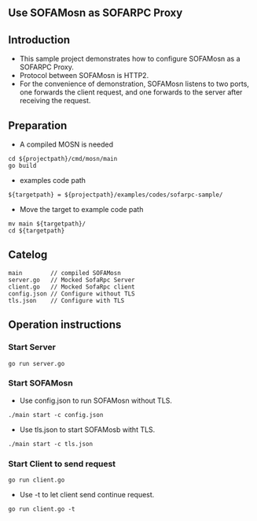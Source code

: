 ## Use SOFAMosn as SOFARPC Proxy

## Introduction

+ This sample project demonstrates how to configure SOFAMosn as a SOFARPC Proxy.
+ Protocol between SOFAMosn is HTTP2.
+ For the convenience of demonstration, SOFAMosn listens to two ports, one forwards the client request,
 and one forwards to the server after receiving the request.

## Preparation

+ A compiled MOSN is needed

```
cd ${projectpath}/cmd/mosn/main
go build
```

+ examples code path

```
${targetpath} = ${projectpath}/examples/codes/sofarpc-sample/
```

+ Move the target to example code path

```
mv main ${targetpath}/
cd ${targetpath}

```


## Catelog

```
main        // compiled SOFAMosn
server.go   // Mocked SofaRpc Server
client.go   // Mocked SofaRpc client
config.json // Configure without TLS
tls.json    // Configure with TLS
```

## Operation instructions

### Start Server 

```
go run server.go
```

### Start SOFAMosn

+ Use config.json to run SOFAMosn without TLS.

```
./main start -c config.json
```

+ Use tls.json to start SOFAMosb witht TLS.

```
./main start -c tls.json
```


### Start Client to send request

```
go run client.go
```
+ Use -t to let client send continue request. 

```
go run client.go -t
```

